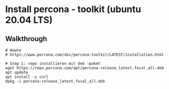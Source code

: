 # Install percona - toolkit (ubuntu 20.04 LTS) 

## Walkthrough 

```
# Howto 
# https://www.percona.com/doc/percona-toolkit/LATEST/installation.html

# Step 1: repo installieren mit deb -paket 
wget https://repo.percona.com/apt/percona-release_latest.focal_all.deb
apt update 
apt install -y curl 
dpkg -i percona-release_latest.focal_all.deb

```
